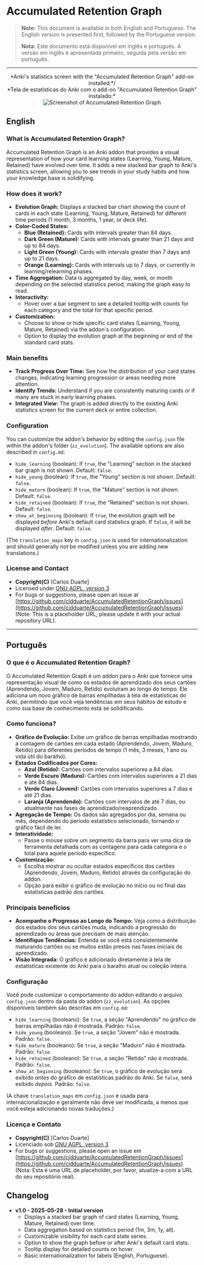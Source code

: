 # **Accumulated Retention Graph**

> **Note:** This document is available in both English and Portuguese. The English version is presented first, followed by the Portuguese version.
>
> **Nota:** Este documento está disponível em inglês e português. A versão em inglês é apresentada primeiro, seguida pela versão em português.

---

<p align="center">
  *Anki's statistics screen with the "Accumulated Retention Graph" add-on installed:*/<br>
  *Tela de estatísticas do Anki com o add-on "Accumulated Retention Graph" instalado:*
  <br>
  <img src="https://i.ibb.co/FbbxVvxp/image.png" alt="Screenshot of Accumulated Retention Graph">
</p>

## **English**

### What is Accumulated Retention Graph?

Accumulated Retention Graph is an Anki addon that provides a visual representation of how your card learning states (Learning, Young, Mature, Retained) have evolved over time. It adds a new stacked bar graph to Anki's statistics screen, allowing you to see trends in your study habits and how your knowledge base is solidifying.

### How does it work?

- **Evolution Graph:** Displays a stacked bar chart showing the count of cards in each state (Learning, Young, Mature, Retained) for different time periods (1 month, 3 months, 1 year, or deck life).
- **Color-Coded States:**
    - **Blue (Retained):** Cards with intervals greater than 84 days.
    - **Dark Green (Mature):** Cards with intervals greater than 21 days and up to 84 days.
    - **Light Green (Young):** Cards with intervals greater than 7 days and up to 21 days.
    - **Orange (Learning):** Cards with intervals up to 7 days, or currently in learning/relearning phases.
- **Time Aggregation:** Data is aggregated by day, week, or month depending on the selected statistics period, making the graph easy to read.
- **Interactivity:**
    - Hover over a bar segment to see a detailed tooltip with counts for each category and the total for that specific period.
- **Customization:**
    - Choose to show or hide specific card states (Learning, Young, Mature, Retained) via the addon's configuration.
    - Option to display the evolution graph at the beginning or end of the standard card stats.

### Main benefits

- **Track Progress Over Time:** See how the distribution of your card states changes, indicating learning progression or areas needing more attention.
- **Identify Trends:** Understand if you are consistently maturing cards or if many are stuck in early learning phases.
- **Integrated View:** The graph is added directly to the existing Anki statistics screen for the current deck or entire collection.

### Configuration

You can customize the addon's behavior by editing the `config.json` file within the addon's folder (`zz_evolution`). The available options are also described in `config.md`:

-   `hide_learning` (boolean): If `true`, the "Learning" section in the stacked bar graph is not shown. Default: `false`.
-   `hide_young` (boolean): If `true`, the "Young" section is not shown. Default: `false`.
-   `hide_mature` (boolean): If `true`, the "Mature" section is not shown. Default: `false`.
-   `hide_retained` (boolean): If `true`, the "Retained" section is not shown. Default: `false`.
-   `show_at_beginning` (boolean): If `true`, the evolution graph will be displayed *before* Anki's default card statistics graph. If `false`, it will be displayed *after*. Default: `false`.

(The `translation_maps` key in `config.json` is used for internationalization and should generally not be modified unless you are adding new translations.)

### License and Contact

- **Copyright(C)** [Carlos Duarte]
- Licensed under [GNU AGPL, version 3](http://www.gnu.org/licenses/agpl.html)
- For bugs or suggestions, please open an issue at [https://github.com/cjdduarte/AccumulatedRetentionGraph/issues](https://github.com/cjdduarte/AccumulatedRetentionGraph/issues) (Note: This is a placeholder URL, please update it with your actual repository URL).

---

## **Português**

### O que é o Accumulated Retention Graph?

O Accumulated Retention Graph é um addon para o Anki que fornece uma representação visual de como os estados de aprendizado dos seus cartões (Aprendendo, Jovem, Maduro, Retido) evoluíram ao longo do tempo. Ele adiciona um novo gráfico de barras empilhadas à tela de estatísticas do Anki, permitindo que você veja tendências em seus hábitos de estudo e como sua base de conhecimento está se solidificando.

### Como funciona?

- **Gráfico de Evolução:** Exibe um gráfico de barras empilhadas mostrando a contagem de cartões em cada estado (Aprendendo, Jovem, Maduro, Retido) para diferentes períodos de tempo (1 mês, 3 meses, 1 ano ou vida útil do baralho).
- **Estados Codificados por Cores:**
    - **Azul (Retido):** Cartões com intervalos superiores a 84 dias.
    - **Verde Escuro (Maduro):** Cartões com intervalos superiores a 21 dias e até 84 dias.
    - **Verde Claro (Jovem):** Cartões com intervalos superiores a 7 dias e até 21 dias.
    - **Laranja (Aprendendo):** Cartões com intervalos de até 7 dias, ou atualmente nas fases de aprendizado/reaprendizado.
- **Agregação de Tempo:** Os dados são agregados por dia, semana ou mês, dependendo do período estatístico selecionado, tornando o gráfico fácil de ler.
- **Interatividade:**
    - Passe o mouse sobre um segmento da barra para ver uma dica de ferramenta detalhada com as contagens para cada categoria e o total para aquele período específico.
- **Customização:**
    - Escolha mostrar ou ocultar estados específicos dos cartões (Aprendendo, Jovem, Maduro, Retido) através da configuração do addon.
    - Opção para exibir o gráfico de evolução no início ou no final das estatísticas padrão dos cartões.

### Principais benefícios

- **Acompanhe o Progresso ao Longo do Tempo:** Veja como a distribuição dos estados dos seus cartões muda, indicando a progressão do aprendizado ou áreas que precisam de mais atenção.
- **Identifique Tendências:** Entenda se você está consistentemente maturando cartões ou se muitos estão presos nas fases iniciais de aprendizado.
- **Visão Integrada:** O gráfico é adicionado diretamente à tela de estatísticas existente do Anki para o baralho atual ou coleção inteira.

### Configuração

Você pode customizar o comportamento do addon editando o arquivo `config.json` dentro da pasta do addon (`zz_evolution`). As opções disponíveis também são descritas em `config.md`:

-   `hide_learning` (booleano): Se `true`, a seção "Aprendendo" no gráfico de barras empilhadas não é mostrada. Padrão: `false`.
-   `hide_young` (booleano): Se `true`, a seção "Jovem" não é mostrada. Padrão: `false`.
-   `hide_mature` (booleano): Se `true`, a seção "Maduro" não é mostrada. Padrão: `false`.
-   `hide_retained` (booleano): Se `true`, a seção "Retido" não é mostrada. Padrão: `false`.
-   `show_at_beginning` (booleano): Se `true`, o gráfico de evolução será exibido *antes* do gráfico de estatísticas padrão do Anki. Se `false`, será exibido *depois*. Padrão: `false`.

(A chave `translation_maps` em `config.json` é usada para internacionalização e geralmente não deve ser modificada, a menos que você esteja adicionando novas traduções.)

### Licença e Contato

- **Copyright(C)** [Carlos Duarte]
- Licenciado sob [GNU AGPL, version 3](http://www.gnu.org/licenses/agpl.html)
- For bugs or suggestions, please open an issue em [https://github.com/cjdduarte/AccumulatedRetentionGraph/issues](https://github.com/cjdduarte/AccumulatedRetentionGraph/issues) (Nota: Esta é uma URL de placeholder, por favor, atualize-a com a URL do seu repositório real).

## **Changelog**

- **v1.0 - 2025-05-28 - Initial version**
  - Displays a stacked bar graph of card states (Learning, Young, Mature, Retained) over time.
  - Data aggregation based on statistics period (1m, 3m, 1y, all).
  - Customizable visibility for each card state series.
  - Option to show the graph before or after Anki's default card stats.
  - Tooltip display for detailed counts on hover.
  - Basic internationalization for labels (English, Portuguese).
